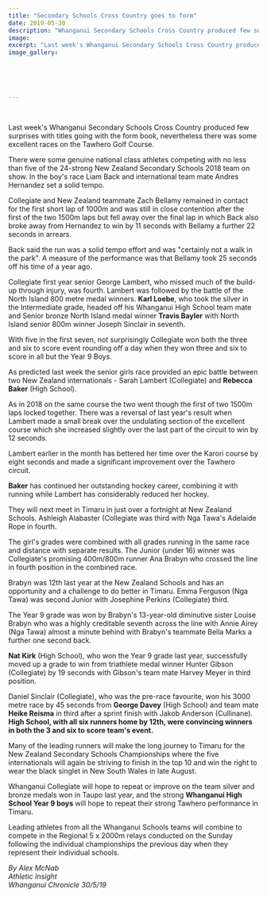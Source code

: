 ```yaml
---
title: "Secondary Schools Cross Country goes to form"
date: 2019-05-30
description: "Whanganui Secondary Schools Cross Country produced few surprises with titles going with the form book, nevertheless..."
image: 
excerpt: "Last week's Whanganui Secondary Schools Cross Country produced few surprises with titles going with the form book, nevertheless there was some excellent races on the Tawhero Golf Course"
image_gallery:
    
    
    
    
    
---
```


<p>&nbsp;</p>
<p>Last week's Whanganui Secondary Schools Cross Country produced few surprises with titles going with the form book, nevertheless there was some excellent races on the Tawhero Golf Course.</p>
<p>There were some genuine national class athletes competing with no less than five of the 24-strong New Zealand Secondary Schools 2018 team on show. In the boy's race Liam Back and international team mate Andres Hernandez set a solid tempo.</p>
<p>Collegiate and New Zealand teammate Zach Bellamy remained in contact for the first short lap of 1000m and was still in close contention after the first of the two 1500m laps but fell away over the final lap in which Back also broke away from Hernandez to win by 11 seconds with Bellamy a further 22 seconds in arrears.</p>
<p>Back said the run was a solid tempo effort and was "certainly not a walk in the park". A measure of the performance was that Bellamy took 25 seconds off his time of a year ago.</p>
<p>Collegiate first year senior George Lambert, who missed much of the build-up through injury, was fourth. Lambert was followed by the battle of the North Island 800 metre medal winners. <strong>Karl Loebe</strong>, who took the silver in the Intermediate grade, headed off his Whanganui High School team mate and Senior bronze North Island medal winner <strong>Travis Bayler</strong> with North Island senior 800m winner Joseph Sinclair in seventh.</p>
<p>With five in the first seven, not surprisingly Collegiate won both the three and six to score event rounding off a day when they won three and six to score in all but the Year 9 Boys.</p>
<p>As predicted last week the senior girls race provided an epic battle between two New Zealand internationals - Sarah Lambert (Collegiate) and <strong>Rebecca Baker</strong> (High School).</p>
<p>As in 2018 on the same course the two went though the first of two 1500m laps locked together. There was a reversal of last year's result when Lambert made a small break over the undulating section of the excellent course which she increased slightly over the last part of the circuit to win by 12 seconds.</p>
<p>Lambert earlier in the month has bettered her time over the Karori course by eight seconds and made a significant improvement over the Tawhero circuit.</p>
<p><strong>Baker</strong> has continued her outstanding hockey career, combining it with running while Lambert has considerably reduced her hockey.</p>
<p>They will next meet in Timaru in just over a fortnight at New Zealand Schools. Ashleigh Alabaster (Collegiate was third with Nga Tawa's Adelaide Rope in fourth.</p>
<p>The girl's grades were combined with all grades running in the same race and distance with separate results. The Junior (under 16) winner was Collegiate's promising 400m/800m runner Ana Brabyn who crossed the line in fourth position in the combined race.</p>
<p>Brabyn was 12th last year at the New Zealand Schools and has an opportunity and a challenge to do better in Timaru. Emma Ferguson (Nga Tawa) was second Junior with Josephine Perkins (Collegiate) third.</p>
<p>The Year 9 grade was won by Brabyn's 13-year-old diminutive sister Louise Brabyn who was a highly creditable seventh across the line with Annie Airey (Nga Tawa) almost a minute behind with Brabyn's teammate Bella Marks a further one second back.</p>
<p><strong>Nat Kirk</strong> (High School), who won the Year 9 grade last year, successfully moved up a grade to win from triathlete medal winner Hunter Gibson (Collegiate) by 19 seconds with Gibson's team mate Harvey Meyer in third position.</p>
<p>Daniel Sinclair (Collegiate), who was the pre-race favourite, won his 3000 metre race by 45 seconds from <strong>George Davey</strong> (High School) and team mate <strong>Heike Reisma</strong> in third after a sprint finish with Jakob Anderson (Cullinane).<strong> High School, with all six runners home by 12th, were convincing winners in both the 3 and six to score team's event.</strong></p>
<p>Many of the leading runners will make the long journey to Timaru for the New Zealand Secondary Schools Championships where the five internationals will again be striving to finish in the top 10 and win the right to wear the black singlet in New South Wales in late August.</p>
<p>Whanganui Collegiate will hope to repeat or improve on the team silver and bronze medals won in Taupo last year, and the strong <strong>Whanganui High School Year 9 boys</strong> will hope to repeat their strong Tawhero performance in Timaru.</p>
<p>Leading athletes from all the Whanganui Schools teams will combine to compete in the Regional 5 x 2000m relays conducted on the Sunday following the individual championships the previous day when they represent their individual schools.</p>
<p><em>By Alex McNab</em><br /><em>Athletic Insight</em><br /><em>Whanganui Chronicle 30/5/19</em></p>

